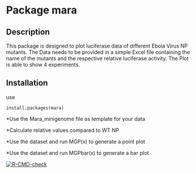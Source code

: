 # Package mara 
## Description
This package is designed to plot luciferase data of different Ebola Virus NP mutants. The Data needs to be provided in a simple Excel file containing the name of the mutants and the respective relative luciferase activity. The Plot is able to show 4 experiments. 

## Installation
use

```
install.packages(mara)
```


*Use the Mara_minigenome file as template for your data

*Calculate relative values compared to WT NP

*Use the dataset and run MGP(x) to generate a point plot

*Use the dataset and run MGPbar(x) to generate a bar plot


<!-- badges: start -->
[![R-CMD-check](https://github.com/Benzma91/mara/actions/workflows/R-CMD-check.yaml/badge.svg)](https://github.com/Benzma91/mara/actions/workflows/R-CMD-check.yaml)
<!-- badges: end -->

